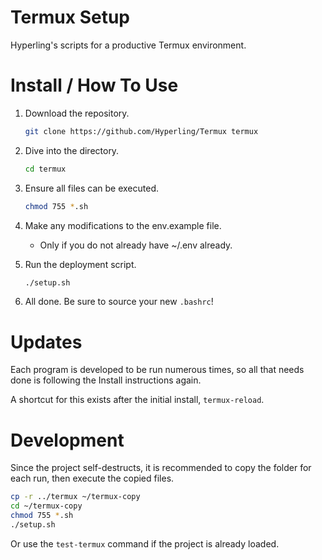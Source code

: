 # Termux Setup

Hyperling's scripts for a productive Termux environment.

# Install / How To Use

1. Download the repository.

    ```sh
    git clone https://github.com/Hyperling/Termux termux
    ```

1. Dive into the directory.

    ```sh
    cd termux
    ```

1. Ensure all files can be executed.

    ```sh
    chmod 755 *.sh
    ```

1. Make any modifications to the env.example file.
    - Only if you do not already have ~/.env already.

1. Run the deployment script.

    ```sh
    ./setup.sh
    ```

1. All done. Be sure to source your new `.bashrc`!

# Updates

Each program is developed to be run numerous times, so all that needs done is following the Install instructions again.

A shortcut for this exists after the initial install, `termux-reload`.

# Development

Since the project self-destructs, it is recommended to copy the folder for each run, then execute the copied files.

```sh
cp -r ../termux ~/termux-copy
cd ~/termux-copy
chmod 755 *.sh
./setup.sh
```

Or use the `test-termux` command if the project is already loaded.
